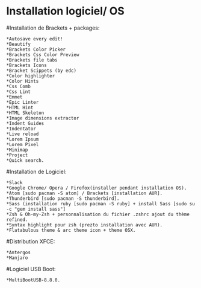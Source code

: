 **Installation logiciel/ OS**
  =========================

#Installation de Brackets + packages:

	*Autosave every edit!
	*Beautify
	*Brackets Color Picker
	*Brackets Css Color Preview
	*Brackets file tabs
	*Brackets Icons
	*Bracket Scippets (by edc)
	*Color highlighter
	*Color Hints
	*Css Comb
	*Css Lint
	*Emmet
	*Epic Linter
	*HTML Hint
	*HTML Skeleton
	*Image dimensions extractor
	*Indent Guides
	*Indentator
	*Live reload
	*Lorem Ipsum
	*Lorem Pixel
	*Minimap
	*Project
	*Quick search.

#Installation de Logiciel:

	*Slack
	*Google Chrome/ Opera / Firefox(installer pendant installation OS).
	*Atom [sudo pacman -S atom] / Brackets [installation AUR].
	*Thunderbird [sudo pacman -S thunderbird].
	*Sass (installation ruby [sudo pacman -S ruby] + install Sass [sudo su -c "gem install sass"]
	*Zsh & Oh-my-Zsh + personnalisation du fichier .zshrc ajout du thème refined.
	*Syntax highlight pour zsh (prezto installation avec AUR).
	*Flatabulous theme & arc theme icon + theme OSX.

#Distribution XFCE:

	*Antergos
	*Manjaro

#Logiciel USB Boot:

	*MultiBootUSB-8.8.0.


